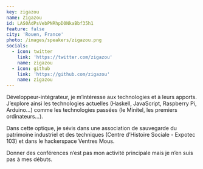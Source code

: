 ```yaml
---
key: zigazou
name: Zigazou
id: LAS0AdPsVebPNRhpD0NkaBbf35h1
feature: false
city: 'Rouen, France'
photo: /images/speakers/zigazou.png
socials:
  - icon: twitter
    link: 'https://twitter.com/zigazou'
    name: zigazou
  - icon: github
    link: 'https://github.com/zigazou'
    name: zigazou
---
```

Développeur-intégrateur, je m’intéresse aux technologies et à leurs apports. J’explore ainsi les technologies actuelles (Haskell, JavaScript, Raspberry Pi, Arduino…) comme les technologies passées (le Minitel, les premiers ordinateurs…).

Dans cette optique, je sévis dans une association de sauvegarde du patrimoine industriel et des techniques (Centre d’Histoire Sociale - Expotec 103) et dans le hackerspace Ventres Mous.

Donner des conférences n’est pas mon activité principale mais je n’en suis pas à mes débuts.